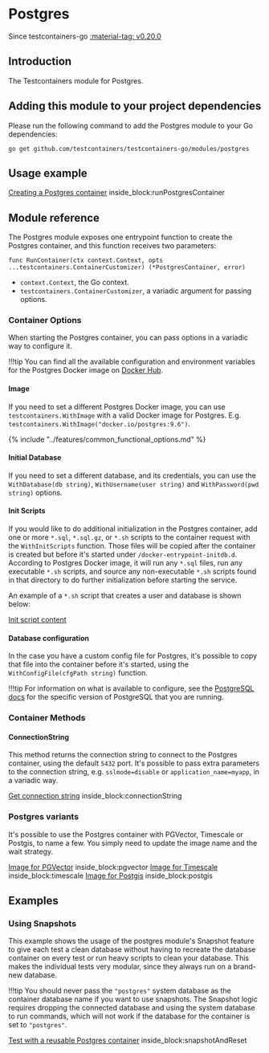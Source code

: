 # Postgres

Since testcontainers-go <a href="https://github.com/testcontainers/testcontainers-go/releases/tag/v0.20.0"><span class="tc-version">:material-tag: v0.20.0</span></a>

## Introduction

The Testcontainers module for Postgres.

## Adding this module to your project dependencies

Please run the following command to add the Postgres module to your Go dependencies:

```
go get github.com/testcontainers/testcontainers-go/modules/postgres
```

## Usage example

<!--codeinclude-->
[Creating a Postgres container](../../modules/postgres/examples_test.go) inside_block:runPostgresContainer
<!--/codeinclude-->

## Module reference

The Postgres module exposes one entrypoint function to create the Postgres container, and this function receives two parameters:

```golang
func RunContainer(ctx context.Context, opts ...testcontainers.ContainerCustomizer) (*PostgresContainer, error)
```

- `context.Context`, the Go context.
- `testcontainers.ContainerCustomizer`, a variadic argument for passing options.

### Container Options

When starting the Postgres container, you can pass options in a variadic way to configure it.

!!!tip
    You can find all the available configuration and environment variables for the Postgres Docker image on [Docker Hub](https://hub.docker.com/_/postgres).

#### Image

If you need to set a different Postgres Docker image, you can use `testcontainers.WithImage` with a valid Docker image
for Postgres. E.g. `testcontainers.WithImage("docker.io/postgres:9.6")`.

{% include "../features/common_functional_options.md" %}

#### Initial Database

If you need to set a different database, and its credentials, you can use the `WithDatabase(db string)`, `WithUsername(user string)` and `WithPassword(pwd string)` options.

#### Init Scripts

If you would like to do additional initialization in the Postgres container, add one or more `*.sql`, `*.sql.gz`, or `*.sh` scripts to the container request with the `WithInitScripts` function.
Those files will be copied after the container is created but before it's started under `/docker-entrypoint-initdb.d`. According to Postgres Docker image,
it will run any `*.sql` files, run any executable `*.sh` scripts, and source any non-executable `*.sh` scripts found in that directory to do further
initialization before starting the service.

An example of a `*.sh` script that creates a user and database is shown below:

<!--codeinclude-->
[Init script content](../../modules/postgres/testdata/init-user-db.sh)
<!--/codeinclude-->

#### Database configuration

In the case you have a custom config file for Postgres, it's possible to copy that file into the container before it's started, using the `WithConfigFile(cfgPath string)` function.

!!!tip
    For information on what is available to configure, see the [PostgreSQL docs](https://www.postgresql.org/docs/14/runtime-config.html) for the specific version of PostgreSQL that you are running.

### Container Methods

#### ConnectionString

This method returns the connection string to connect to the Postgres container, using the default `5432` port.
It's possible to pass extra parameters to the connection string, e.g. `sslmode=disable` or `application_name=myapp`, in a variadic way.

<!--codeinclude-->
[Get connection string](../../modules/postgres/postgres_test.go) inside_block:connectionString
<!--/codeinclude-->

### Postgres variants

It's possible to use the Postgres container with PGVector, Timescale or Postgis, to name a few. You simply need to update the image name and the wait strategy.

<!--codeinclude-->
[Image for PGVector](../../modules/postgres/postgres_test.go) inside_block:pgvector
[Image for Timescale](../../modules/postgres/postgres_test.go) inside_block:timescale
[Image for Postgis](../../modules/postgres/postgres_test.go) inside_block:postgis
<!--/codeinclude-->

## Examples

### Using Snapshots
This example shows the usage of the postgres module's Snapshot feature to give each test a clean database without having
to recreate the database container on every test or run heavy scripts to clean your database. This makes the individual
tests very modular, since they always run on a brand-new database.

!!!tip
    You should never pass the `"postgres"` system database as the container database name if you want to use snapshots. 
    The Snapshot logic requires dropping the connected database and using the system database to run commands, which will
    not work if the database for the container is set to `"postgres"`.


<!--codeinclude-->
[Test with a reusable Postgres container](../../modules/postgres/postgres_test.go) inside_block:snapshotAndReset
<!--/codeinclude-->
